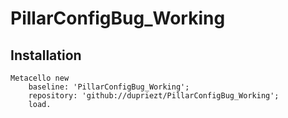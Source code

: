 # PillarConfigBug_Working

## Installation
```Smalltalk
Metacello new
    baseline: 'PillarConfigBug_Working';
    repository: 'github://dupriezt/PillarConfigBug_Working';
    load.
```
